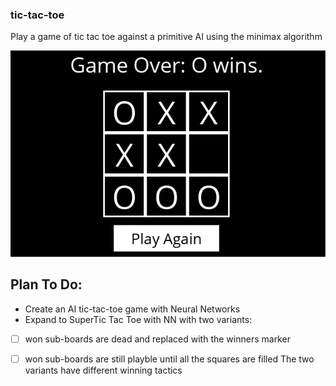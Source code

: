 ### tic-tac-toe
Play a game of tic tac toe against a primitive AI using the minimax algorithm

<p align="center">
<img src="https://github.com/giopolykra/tic-tac-toe/blob/main/ttt.png" width="550">
</p>

## Plan To Do:
* Create an AI tic-tac-toe game with Neural Networks
* Expand to SuperTic Tac Toe with NN with two variants:
- [ ] won sub-boards are dead and replaced with the winners marker 
- [ ] won sub-boards are still playble until all the squares are filled
The two variants have different winning tactics 
  
